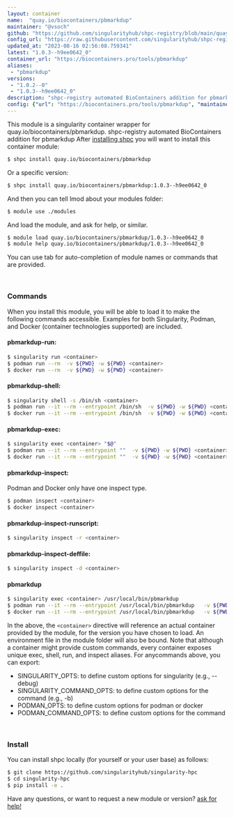 ```yaml
---
layout: container
name:  "quay.io/biocontainers/pbmarkdup"
maintainer: "@vsoch"
github: "https://github.com/singularityhub/shpc-registry/blob/main/quay.io/biocontainers/pbmarkdup/container.yaml"
config_url: "https://raw.githubusercontent.com/singularityhub/shpc-registry/main/quay.io/biocontainers/pbmarkdup/container.yaml"
updated_at: "2023-08-16 02:56:08.759341"
latest: "1.0.3--h9ee0642_0"
container_url: "https://biocontainers.pro/tools/pbmarkdup"
aliases:
 - "pbmarkdup"
versions:
 - "1.0.2--0"
 - "1.0.3--h9ee0642_0"
description: "shpc-registry automated BioContainers addition for pbmarkdup"
config: {"url": "https://biocontainers.pro/tools/pbmarkdup", "maintainer": "@vsoch", "description": "shpc-registry automated BioContainers addition for pbmarkdup", "latest": {"1.0.3--h9ee0642_0": "sha256:4d67bb1b30c687a5ff1318796c0a89cdc4fd5c8a092f4847c97863ed659addcd"}, "tags": {"1.0.2--0": "sha256:fa876b4e8673e6b5e77b9c9022d9a61d1796a5a02a29df21c4debc7afababece", "1.0.3--h9ee0642_0": "sha256:4d67bb1b30c687a5ff1318796c0a89cdc4fd5c8a092f4847c97863ed659addcd"}, "docker": "quay.io/biocontainers/pbmarkdup", "aliases": {"pbmarkdup": "/usr/local/bin/pbmarkdup"}}
---
```


This module is a singularity container wrapper for quay.io/biocontainers/pbmarkdup.
shpc-registry automated BioContainers addition for pbmarkdup
After [installing shpc](#install) you will want to install this container module:


```bash
$ shpc install quay.io/biocontainers/pbmarkdup
```

Or a specific version:

```bash
$ shpc install quay.io/biocontainers/pbmarkdup:1.0.3--h9ee0642_0
```

And then you can tell lmod about your modules folder:

```bash
$ module use ./modules
```

And load the module, and ask for help, or similar.

```bash
$ module load quay.io/biocontainers/pbmarkdup/1.0.3--h9ee0642_0
$ module help quay.io/biocontainers/pbmarkdup/1.0.3--h9ee0642_0
```

You can use tab for auto-completion of module names or commands that are provided.

<br>

### Commands

When you install this module, you will be able to load it to make the following commands accessible.
Examples for both Singularity, Podman, and Docker (container technologies supported) are included.

#### pbmarkdup-run:

```bash
$ singularity run <container>
$ podman run --rm  -v ${PWD} -w ${PWD} <container>
$ docker run --rm  -v ${PWD} -w ${PWD} <container>
```

#### pbmarkdup-shell:

```bash
$ singularity shell -s /bin/sh <container>
$ podman run --it --rm --entrypoint /bin/sh  -v ${PWD} -w ${PWD} <container>
$ docker run --it --rm --entrypoint /bin/sh  -v ${PWD} -w ${PWD} <container>
```

#### pbmarkdup-exec:

```bash
$ singularity exec <container> "$@"
$ podman run --it --rm --entrypoint ""  -v ${PWD} -w ${PWD} <container> "$@"
$ docker run --it --rm --entrypoint ""  -v ${PWD} -w ${PWD} <container> "$@"
```

#### pbmarkdup-inspect:

Podman and Docker only have one inspect type.

```bash
$ podman inspect <container>
$ docker inspect <container>
```

#### pbmarkdup-inspect-runscript:

```bash
$ singularity inspect -r <container>
```

#### pbmarkdup-inspect-deffile:

```bash
$ singularity inspect -d <container>
```


#### pbmarkdup

```bash
$ singularity exec <container> /usr/local/bin/pbmarkdup
$ podman run --it --rm --entrypoint /usr/local/bin/pbmarkdup   -v ${PWD} -w ${PWD} <container> -c " $@"
$ docker run --it --rm --entrypoint /usr/local/bin/pbmarkdup   -v ${PWD} -w ${PWD} <container> -c " $@"
```



In the above, the `<container>` directive will reference an actual container provided
by the module, for the version you have chosen to load. An environment file in the
module folder will also be bound. Note that although a container
might provide custom commands, every container exposes unique exec, shell, run, and
inspect aliases. For anycommands above, you can export:

 - SINGULARITY_OPTS: to define custom options for singularity (e.g., --debug)
 - SINGULARITY_COMMAND_OPTS: to define custom options for the command (e.g., -b)
 - PODMAN_OPTS: to define custom options for podman or docker
 - PODMAN_COMMAND_OPTS: to define custom options for the command

<br>

### Install

You can install shpc locally (for yourself or your user base) as follows:

```bash
$ git clone https://github.com/singularityhub/singularity-hpc
$ cd singularity-hpc
$ pip install -e .
```

Have any questions, or want to request a new module or version? [ask for help!](https://github.com/singularityhub/singularity-hpc/issues)